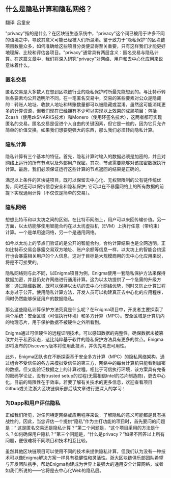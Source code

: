## 什么是隐私计算和隐私网络？
翻译: 吕童安

"privacy"指的是什么？在区块链生态系统中，"privacy"这个词已被用于许多不同的语境之中，导致其意义可能已经被人们所混淆。鉴于致力于“隐私保护”的区块链项目数量众多，如何准确给这些项目分类便显得至关重要，只有这样我们才能更好地理解、比较和评估各项目。"privacy"通常具有两层含义：匿名交易与隐私计算。在这篇文章中，我们将深入研究"privacy"对网络、用户和去中心化应用来说意味着什么。

### 匿名交易
匿名交易是大多数人在想到区块链行业的隐私保护时所最先能想到的。与比特币转账各要素均公开透明所不同，在一笔匿名交易中，交易的某些要素对公众是隐藏的：转账人地址、收款人地址和转账数量都可以被隐藏或混淆。虽然这可能消耗更多的计算资源，但我们现在已经拥有不少可以实现以上效果的成熟项目：包括Zcash（使用zkSNARKS技术）和Monero（使用环签名技术），这两者都可实现匿名的交易。匿名交易是促进个人自由的关键因素，但它是一维的，因为它只允许简单的价值交换。如果我们想要更强大的东西，那么我们必须转向隐私计算。

### 隐私计算
   隐私计算有三个基本的特征。首先，隐私计算时输入的数据必须是加密的，并且对网络上运行的所有节点以及外部用户保密。其次，节点需要能够对该加密数据执行计算。最后，我们必须保证运行这些计算的节点返回的结果是正确的。
   
   满足以上条件的区块链项目，既可以保留去中心化、无权限限制的公有链传统优势，同时还可以保持信息安全和隐私保护; 它可以在不暴露网络上的所有数据的前提下实现通用计算（不仅仅是简单的交易）。

### 隐私网络
   想想比特币和以太坊之间的区别。在比特币网络上，用户可以来回传输价值。另一方面，以太坊能够使用智能合约在以太坊虚拟机（EVM）上执行任意（带约束）计算。一个是单用途网络，另一个是通用网络。
   
   如今以太坊上的节点们验证的是公开的智能合约，合约计算结果也是全网透明。正如比特币交易会暴露交易双方地址、账户余额等信息一样，以太坊上的智能合约运行也会暴露相关用户的个人信息，这对于目标是大规模商用的去中心化应用来说，将是不可接受的。
   
   隐私网络则与此不同，以Enigma项目为例，Enigma使用一套隐私保护方法来保持数据加密，并且仍允许网络进行通用计算。这为以太坊提供了一个急需的升级方案：通过隐藏数据，既可以保持以太坊的去中心化网络优势，同时又防止计算过程本身过于公开。使用隐私计算方法，开发人员可以构建真正去中心化的应用程序，同时仍然能够保证用户的数据隐私。
   
   那么这些隐私计算保护方法究竟是什么呢？在Enigma项目中，开发者主要探索了两个系统：安全区域（可信执行环境）和多方计算（MPC）。安全区域是计算机内的物理芯片，用于保护数据不被硬件之外所看到。
   
   Enigma通过可信硬件的远程证明技术，可以感知数据的完整性，确保数据未被篡改并处于私密状态，这比纯粹基于软件的隐私保护方法具有更多的优点。Enigma即将发布的Discovery版本将使用此技术，并优先考虑可用性。
   
   此外，Enigma团队也在不断探索基于安全多方计算（MPC）的隐私网络架构，通过组合不受信任的各方来模拟受信任的第三方，网络中的每台计算机只能看到加密的数据，但又能验证数据之上的计算过程。相比于可信执行环境，该方案具有完备的密码学论证，没有trusted setup的过程(无需相信Intel的芯片制造商)，更去中心化，目前的局限性在于效率。若要了解有关技术的更多信息，欢迎查看项目Github或关注浙大区块链俱乐部后续文章进行更深入的学习！

### 为Dapp和用户评估隐私
正如我们所见，对任何特定网络或应用程序来说，了解隐私的意义可能都是具有挑战性的。因此，当您评估一个提供“隐私”作为主打功能的项目时，首先要问的问题是：“ 这是匿名交易还是隐私计算？”第二个问题是，“这个项目采用的方法是什么？如何确保用户隐私？”第三个问题是，“什么是privacy？”如果不回答以上所有问题，便很难将不同项目和技术相互比较。

虽然其他区块链项目可以使用不同的技术来提供隐私计算，但我们认为没有一种技术可以像Enigma解决方案一样具有稳健性和灵活性。浙大区块链俱乐部团队希望与开发团队携手，帮助Enigma构建成为世界上最强大的通用安全计算网络，或者如我们所说的——它将是去中心化Web的隐私层。

